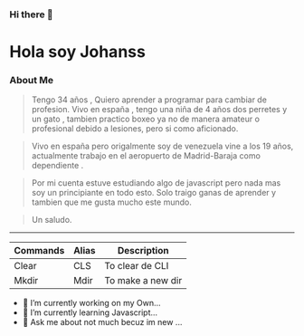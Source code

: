 ### Hi there 👋
# Hola soy Johanss

### **About Me**
>Tengo 34 años , Quiero aprender a programar para cambiar de profesion. Vivo en españa , tengo una niña de 4 años dos perretes y un gato , tambien practico boxeo ya no de manera amateur o profesional debido a lesiones, pero si como aficionado.

>Vivo en españa pero origalmente soy de venezuela vine a los 19 años, actualmente trabajo en el aeropuerto de Madrid-Baraja como dependiente .

>Por mi cuenta estuve estudiando algo de javascript pero nada mas soy un principiante en todo esto. Solo traigo ganas de aprender y tambien que me gusta mucho este mundo.

>Un saludo. 

-------------

| Commands | Alias | Description | 
| -------- | ------| ----------- |
| Clear | CLS | To clear de CLI |
| Mkdir | Mdir| To make a new dir| 

- 🔭 I’m currently working on my Own...
- 🌱 I’m currently learning Javascript...
- 💬 Ask me about not much becuz im new ...
<!--
**Snahoj/Snahoj** is a ✨ _special_ ✨ repository because its `README.md` (this file) appears on your GitHub profile.


-->
